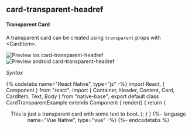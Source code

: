 
## card-transparent-headref
#### Transparent Card

A transparent card can be created using `transparent` props with &lt;CardItem>.

![Preview ios card-transparent-headref](https://github.com/GeekyAnts/NativeBase-KitchenSink/raw/v2.6.1/screenshots/ios/card-transparent.png)
![Preview android card-transparent-headref](https://github.com/GeekyAnts/NativeBase-KitchenSink/raw/v2.6.1/screenshots/android/card-transparent.png)

*Syntax*

{% codetabs name="React Native", type="js" -%}
import React, { Component } from "react";
import { Container, Header, Content, Card, CardItem, Text, Body } from "native-base";
export default class CardTransparentExample extends Component {
  render() {
    return (
      <Container>
        <Header />
        <Content padder>
          <Card transparent>
            <CardItem>
              <Body>
                <Text>
                  This is just a transparent card with some text to boot.
                </Text>
              </Body>
            </CardItem>
          </Card>
        </Content>
      </Container>
    );
  }
}
{%- language name="Vue Native", type="vue" -%}
<template>
  <nb-container>
    <nb-header />
    <nb-content padder>
      <nb-card transparent>
        <nb-card-item>
          <nb-body>
            <nb-text>This is just a transparent card with some text to boot.</nb-text>
          </nb-body>            
        </nb-card-item>
      </nb-card>
    </nb-content>
  </nb-container>
</template>
{%- endcodetabs %}
<p>
    <div id="" class="mobileDevice" style="background: url(&quot;https://docs-v2.nativebase.io/docs/assets/iosphone.png&quot;) no-repeat; padding: 63px 20px 100px 15px; width: 292px; height: 600px;margin:0 auto;float:none;">
        <img src="https://github.com/GeekyAnts/NativeBase-KitchenSink/raw/v2.6.1/screenshots/ios/card-transparent.png" alt="" style="display:block !important" />
    </div>
</p>
<br/>
